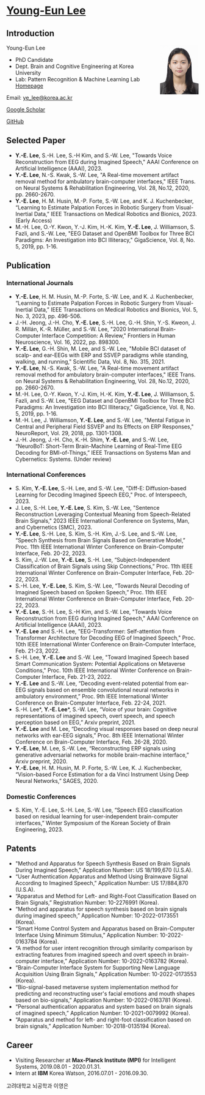 # <a href="https://youngeun1209.github.io">Young-Eun Lee</a>

## Introduction
<img src="/images/Young.jpg" align="right" width="20%" height="20%">

Young-Eun Lee
* PhD Candidate
* Dept. Brain and Cognitive Engineering at Korea University
* Lab: Pattern Recognition & Machine Learning Lab 
<a href="http://pr.korea.ac.kr/">Homepage</a>

Email: ye_lee@korea.ac.kr

<a href="https://scholar.google.co.kr/citations?user=fCkoUvEAAAAJ">Google Scholar</a>

<a href="https://github.com/youngeun1209">GitHub</a>

## Selected Paper
* <b>Y.-E. Lee</b>, S.-H. Lee, S.-H Kim, and S.-W. Lee, "Towards Voice Reconstruction from EEG during Imagined Speech," AAAI Conference on Artificial Intelligence (AAAI), 2023.
* <b>Y.-E. Lee</b>, N.-S. Kwak, S.-W. Lee, "A Real-time movement artifact removal method for ambulatory brain-computer interfaces," IEEE Trans. on Neural Systems & Rehabilitation Engineering, Vol. 28, No.12, 2020, pp. 2660-2670.
* <b>Y.-E. Lee</b>, H. M. Husin, M.-P. Forte, S.-W. Lee, and K. J. Kuchenbecker, “Learning to Estimate Palpation Forces in Robotic Surgery from Visual-Inertial Data,” IEEE Transactions on Medical Robotics and Bionics, 2023. (Early Access)
* M.-H. Lee, O.-Y. Kwon, Y.-J. Kim, H.-K. Kim, <b>Y.-E. Lee</b>, J. Williamson, S. Fazli, and S.-W. Lee, "EEG Dataset and OpenBMI Toolbox for Three BCI Paradigms: An Investigation into BCI Illiteracy," GigaScience, Vol. 8, No. 5, 2019, pp. 1-16.

## Publication
### International Journals
* <b>Y.-E. Lee</b>, H. M. Husin, M.-P. Forte, S.-W. Lee, and K. J. Kuchenbecker, “Learning to Estimate Palpation Forces in Robotic Surgery from Visual-Inertial Data,” IEEE Transactions on Medical Robotics and Bionics, Vol. 5, No. 3, 2023, pp. 496-506.
* J.-H. Jeong, J.-H. Cho, <b>Y.-E. Lee</b>, S.-H. Lee, G.-H. Shin, Y.-S. Kweon, J. R. Millán, K.-R. Müller, and S.-W. Lee, "2020 International Brain-Computer Interface Competition: A Review," Frontiers in Human Neuroscience, Vol. 16, 2022, pp. 898300. 
* <b>Y.-E. Lee</b>, G.-H. Shin, M. Lee, and S.-W. Lee, "Mobile BCI dataset of scalp- and ear-EEGs with ERP and SSVEP paradigms while standing, walking, and running," Scientific Data, Vol. 8, No. 315, 2021.
* <b>Y.-E. Lee</b>, N.-S. Kwak, S.-W. Lee, "A Real-time movement artifact removal method for ambulatory brain-computer interfaces," IEEE Trans. on Neural Systems & Rehabilitation Engineering, Vol. 28, No.12, 2020, pp. 2660-2670. 
* M.-H. Lee, O.-Y. Kwon, Y.-J. Kim, H.-K. Kim, <b>Y.-E. Lee</b>, J. Williamson, S. Fazli, and S.-W. Lee, "EEG Dataset and OpenBMI Toolbox for Three BCI Paradigms: An Investigation into BCI Illiteracy," GigaScience, Vol. 8, No. 5, 2019, pp. 1-16.
* M.-H. Lee, J. Williamson, <b>Y.-E. Lee</b>, and S.-W. Lee, "Mental Fatigue in Central and Peripheral Field SSVEP and Its Effects on ERP Responses," NeuroReport, Vol. 29, 2018, pp. 1301-1308.
* J.-H. Jeong, J.-H. Cho, K.-H. Shim, <b>Y.-E. Lee</b>, and S.-W. Lee, “NeuroBoT: Short-Term Brain-Machine Learning of Real-Time EEG Decoding for BMI-of-Things,” IEEE Transactions on Systems Man and Cybernetics: Systems. (Under review)

### International Conferences
* S. Kim, <b>Y.-E. Lee</b>, S.-H. Lee, and S.-W. Lee, "Diff-E: Diffusion-based Learning for Decoding Imagined Speech EEG," Proc. of Interspeech, 2023.
* J. Lee, S.-H. Lee, <b>Y.-E. Lee</b>, S. Kim, S.-W. Lee, "Sentence Reconstruction Leveraging Contextual Meaning from Speech-Related Brain Signals," 2023 IEEE International Conference on Systems, Man, and Cybernetics (SMC), 2023.
* <b>Y.-E. Lee</b>, S.-H. Lee, S. Kim, S.-H. Kim, J.-S. Lee, and S.-W. Lee, “Speech Synthesis from Brain Signals Based on Generative Model,” Proc. 11th IEEE International Winter Conference on Brain-Computer Interface, Feb. 20-22, 2023.
* S. Kim, J.-W. Lee, <b>Y.-E. Lee</b>, S.-H. Lee, “Subject-Independent Classification of Brain Signals using Skip Connections,” Proc. 11th IEEE International Winter Conference on Brain-Computer Interface, Feb. 20-22, 2023.
* S.-H. Lee, <b>Y.-E. Lee</b>, S. Kim, S.-W. Lee, “Towards Neural Decoding of Imagined Speech based on Spoken Speech,” Proc. 11th IEEE International Winter Conference on Brain-Computer Interface, Feb. 20-22, 2023.
* <b>Y.-E. Lee</b>, S.-H. Lee, S.-H Kim, and S.-W. Lee, "Towards Voice Reconstruction from EEG during Imagined Speech," AAAI Conference on Artificial Intelligence (AAAI), 2023.
* <b>Y.-E. Lee</b> and S.-H. Lee, "EEG-Transformer: Self-attention from Transformer Architecture for Decoding EEG of Imagined Speech," Proc. 10th IEEE International Winter Conference on Brain-Computer Interface, Feb. 21-23, 2022.
* S.-H. Lee, <b>Y.-E. Lee</b> and S.-W. Lee, "Toward Imagined Speech based Smart Communication System: Potential Applications on Metaverse Conditions," Proc. 10th IEEE International Winter Conference on Brain-Computer Interface, Feb. 21-23, 2022.
* <b>Y.-E. Lee</b> and S.-W. Lee, “Decoding event-related potential from ear-EEG signals based on ensemble convolutional neural networks in ambulatory environment,” Proc. 9th IEEE International Winter Conference on Brain-Computer Interface, Feb. 22-24, 2021.
* S.-H. Lee&#42;, <b>Y.-E. Lee</b>&#42;, S.-W. Lee, “Voice of your brain: Cognitive representations of imagined speech, overt speech, and speech  perception based on EEG,” Arxiv preprint, 2021.
* <b>Y.-E. Lee</b> and M. Lee, “Decoding visual responses based on deep neural networks with ear-EEG signals,” Proc. 8th IEEE International Winter Conference on Brain-Computer Interface, Feb. 26-28, 2020.
* <b>Y.-E. Lee</b>, M. Lee, S.-W. Lee, “Reconstructing ERP signals using generative adversarial networks for mobile brain-machine interface,” Arxiv preprint, 2020.
* <b>Y.-E. Lee</b>, H. M. Husin, M. P. Forte, S.-W. Lee, K. J. Kuchenbecker, “Vision-based Force Estimation for a da Vinci Instrument Using Deep Neural Networks,” SAGES, 2020.

### Domestic Conferences
* S. Kim, Y.-E. Lee, S.-H. Lee, S.-W. Lee, “Speech EEG classification based on residual learning for user-independent brain-computer interfaces,” Winter Symposium of the Korean Society of Brain Engineering, 2023.

## Patents
* "Method and Apparatus for Speech Synthesis Based on Brain Signals During Imagined Speech," Application Number: US 18/199,670 (U.S.A).
* “User Authentication Apparatus and Method Using Brainwave Signal According to Imagined Speech,” Application Number: US 17/884,870 (U.S.A).
* “Apparatus and Method for Left- and Right-Foot Classification Based on Brain Signals,” Registration Number: 10-2276991 (Korea).
* “Method and apparatus for speech synthesis based on brain signals during imagined speech,” Application Number: 10-2022-0173551 (Korea).
* “Smart Home Control System and Apparatus based on Brain-Computer Interface Using Minimum Stimulus,” Application Number: 10-2022-0163784 (Korea).
* “A method for user intent recognition through similarity comparison by extracting features from imagined speech and overt speech in brain-computer interface,” Application Number: 10-2022-0163782 (Korea).
* “Brain-Computer Interface System for Supporting New Language Acquisition Using Brain Signals,” Application Number: 10-2022-0173553 (Korea).
* “Bio-signal-based metaverse system implementation method for predicting and reconstructing user's facial emotions and mouth shapes based on bio-signals,” Application Number: 10-2022-0163781 (Korea).
* “Personal authentication apparatus and system based on brain signals of imagined speech,” Application Number: 10-2021-0079992 (Korea).
* “Apparatus and method for left- and right-foot classification based on brain signals,” Application Number: 10-2018-0135194 (Korea).

## Career
* Visiting Researcher at <b>Max-Planck Institute (MPI)</b> for Intelligent Systems, 2019.08.01 - 2020.01.31.
* Intern at <b>IBM</b> Korea Watson, 2016.07.01 - 2016.09.30.

고려대학교 뇌공학과 이영은
